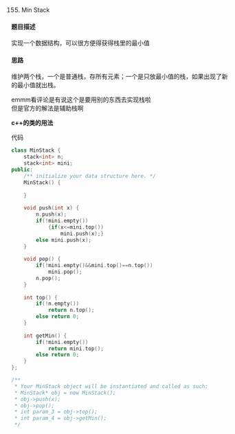 155. Min Stack  
#### 题目描述
实现一个数据结构，可以很方便得获得栈里的最小值  

#### 思路
维护两个栈，一个是普通栈，存所有元素；一个是只放最小值的栈，如果出现了新的最小值就出栈。  

emmm看评论是有说这个是要用别的东西去实现栈啦  
但是官方的解法是辅助栈啊  

**c++的类的用法**

代码  
```cpp
class MinStack {
    stack<int> n;
    stack<int> mini;
public:
    /** initialize your data structure here. */
    MinStack() {
        
    }
    
    void push(int x) {
        n.push(x);
        if(!mini.empty())
            {if(x<=mini.top())
                mini.push(x);}
        else mini.push(x);
    }
    
    void pop() {
        if(!mini.empty()&&mini.top()==n.top())
            mini.pop();
        n.pop();
    }
    
    int top() {
        if(!n.empty())
            return n.top();
        else return 0;
    }
    
    int getMin() {
        if(!mini.empty())
            return mini.top();
        else return 0;
    }
};

/**
 * Your MinStack object will be instantiated and called as such:
 * MinStack* obj = new MinStack();
 * obj->push(x);
 * obj->pop();
 * int param_3 = obj->top();
 * int param_4 = obj->getMin();
 */
 ```